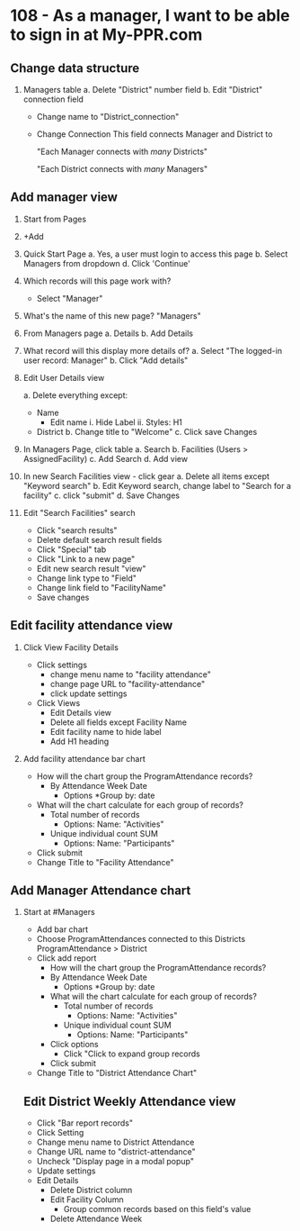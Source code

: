 # 108 - As a manager, I want to be able to sign in at My-PPR.com
## Change data structure
1. Managers table
    a. Delete "District" number field
    b. Edit "District" connection field
    * Change name to "District_connection"
    * Change 
    Connection This field connects Manager and District to

        "Each Manager connects with *many* Districts"

        "Each District connects with *many* Managers"

## Add manager view
1. Start from Pages
2. +Add
3. Quick Start Page
  a. Yes, a user must login to access this page
  b. Select Managers from dropdown
  d. Click 'Continue'
4. Which records will this page work with?
    * Select "Manager"
5. What's the name of this new page?
    "Managers"

6. From Managers page
  a. Details
  b. Add Details
  
7. What record will this display more details of?
    a. Select "The logged-in user record: Manager"
    b. Click "Add details"


7. Edit User Details view

    a. Delete everything except:
    * Name
        * Edit name
            i. Hide Label
            ii. Styles: H1 
    * District
    b. Change title to "Welcome"
    c. Click save Changes

8. In Managers Page, click table
  a. Search
  b. Facilities (Users > AssignedFacility)
  c. Add Search
  d. Add view

9. In new Search Facilities view - click gear
  a. Delete all items except "Keyword search"
  b. Edit Keyword search, change label to "Search for a facility"
  c. click "submit"
  d. Save Changes
  
10. Edit "Search Facilities" search

    * Click "search results"
    * Delete default search result fields
    * Click "Special" tab
    * Click "Link to a new page"
    * Edit new search result "view"
    * Change link type to "Field"
    * Change link field to "FacilityName"
    * Save changes

## Edit facility attendance view

1.  Click View Facility Details
    * Click settings
        * change menu name to "facility attendance"
        * change page URL to "facility-attendance"
        * click update settings
    * Click Views
        * Edit Details view
        * Delete all fields except Facility Name
        * Edit facility name to hide label
        * Add H1 heading
       
2. Add facility attendance bar chart

    * How will the chart group the ProgramAttendance records?
        * By Attendance Week Date
            * Options
                *Group by: date
    * What will the chart calculate for each group of records?
        * Total number of records
            * Options: Name: "Activities"
        * Unique individual count SUM
            * Options: Name: "Participants"
    * Click submit
    * Change Title to "Facility Attendance"
    
## Add Manager Attendance chart
1. Start at #Managers
    * Add bar chart
    * Choose ProgramAttendances connected to this Districts ProgramAttendance > District
    * Click add report
        * How will the chart group the ProgramAttendance records?
        * By Attendance Week Date
            * Options
                *Group by: date
        * What will the chart calculate for each group of records?
            * Total number of records
                * Options: Name: "Activities"
            * Unique individual count SUM
                * Options: Name: "Participants"
        * Click options
            * Click "Click to expand group records
        * Click submit
    * Change Title to "District Attendance Chart"
    
    ## Edit District Weekly Attendance view
    * Click "Bar report records"
    * Click Setting
    * Change menu name to District Attendance
    * Change URL name to "district-attendance"
    * Uncheck "Display page in a modal popup"
    * Update settings
    * Edit Details
        * Delete District column
        * Edit Facility Column
            * Group common records based on this field's value
        * Delete Attendance Week
    